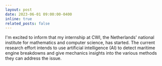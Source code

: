 ```yaml
---
layout: post
date: 2023-06-01 09:00:00-0400
inline: true
related_posts: false
---
```


I'm excited to inform that my internship at CWI, the Netherlands' national institute for mathematics and computer science, has started. The current research effort intends to use artificial intelligence (AI) to detect maritime engine breakdowns and give mechanics insights into the various methods they can address the issue.
